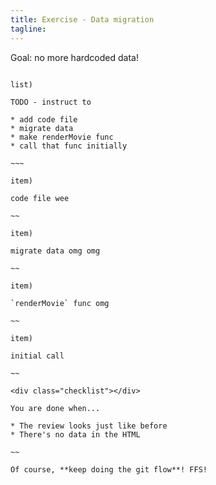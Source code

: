 ```yaml
---
title: Exercise - Data migration
tagline:
---
```


<div class="goal"></div>

Goal: no more hardcoded data!

~~~~

list)

TODO - instruct to

* add code file
* migrate data
* make renderMovie func
* call that func initially

~~~

item)

code file wee

~~ 

item)

migrate data omg omg

~~

item)

`renderMovie` func omg

~~ 

item)

initial call

~~

<div class="checklist"></div>

You are done when...

* The review looks just like before
* There's no data in the HTML

~~

Of course, **keep doing the git flow**! FFS!
